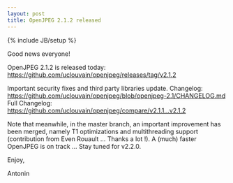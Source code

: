 ```yaml
---
layout: post
title: OpenJPEG 2.1.2 released
---
```

{% include JB/setup %}

Good news everyone!

OpenJPEG 2.1.2 is released today:
https://github.com/uclouvain/openjpeg/releases/tag/v2.1.2

Important security fixes and third party libraries update.
Changelog: https://github.com/uclouvain/openjpeg/blob/openjpeg-2.1/CHANGELOG.md
Full Changelog: https://github.com/uclouvain/openjpeg/compare/v2.1.1...v2.1.2

Note that meanwhile, in the master branch, an important improvement has been merged, namely T1 optimizations and multithreading support (contribution from Even Rouault … Thanks a lot !). A (much) faster OpenJPEG is on track … Stay tuned for v2.2.0.

Enjoy,

Antonin

